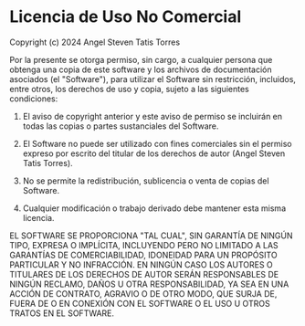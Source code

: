 # Licencia de Uso No Comercial

Copyright (c) 2024 Angel Steven Tatis Torres

Por la presente se otorga permiso, sin cargo, a cualquier persona que obtenga una copia de este software y los archivos de documentación asociados (el "Software"), para utilizar el Software sin restricción, incluidos, entre otros, los derechos de uso y copia, sujeto a las siguientes condiciones:

1. El aviso de copyright anterior y este aviso de permiso se incluirán en todas las copias o partes sustanciales del Software.

2. El Software no puede ser utilizado con fines comerciales sin el permiso expreso por escrito del titular de los derechos de autor (Angel Steven Tatis Torres).

3. No se permite la redistribución, sublicencia o venta de copias del Software.

4. Cualquier modificación o trabajo derivado debe mantener esta misma licencia.

EL SOFTWARE SE PROPORCIONA "TAL CUAL", SIN GARANTÍA DE NINGÚN TIPO, EXPRESA O IMPLÍCITA, INCLUYENDO PERO NO LIMITADO A LAS GARANTÍAS DE COMERCIABILIDAD, IDONEIDAD PARA UN PROPÓSITO PARTICULAR Y NO INFRACCIÓN. EN NINGÚN CASO LOS AUTORES O TITULARES DE LOS DERECHOS DE AUTOR SERÁN RESPONSABLES DE NINGÚN RECLAMO, DAÑOS U OTRA RESPONSABILIDAD, YA SEA EN UNA ACCIÓN DE CONTRATO, AGRAVIO O DE OTRO MODO, QUE SURJA DE, FUERA DE O EN CONEXIÓN CON EL SOFTWARE O EL USO U OTROS TRATOS EN EL SOFTWARE. 
